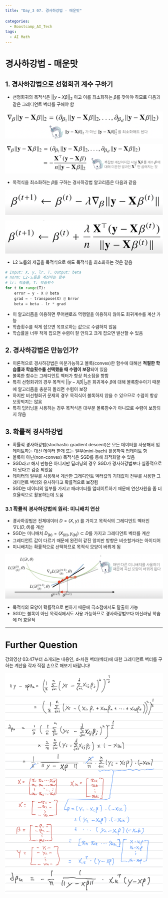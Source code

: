 ```yaml
---
title: "Day_3 07. 경사하강법 - 매운맛"

categories:
  - Boostcamp_AI_Tech
tags:
  - AI Math
---
```


# 경사하강법 - 매운맛

## 1. 경사하강법으로 선형회귀 계수 구하기

- 선형회귀의 목적식은 $||y - X\beta||_2$ 이고 이를 최소화하는 $\beta$를 찾아야 하므로 다음과 같은 그레디언트 벡터를 구해야 함

![](../assets/images/2021-08-04-22-50-23.png)

![](../assets/images/2021-08-04-22-53-21.png)

- 목적식을 최소화하는 $\beta$를 구하는 경사하강법 알고리즘은 다음과 같음

![](../assets/images/2021-08-04-22-54-38.png)

![](../assets/images/2021-08-04-22-55-49.png)

- L2 노름의 제곱을 목적식으로 해도 목적식을 최소화하는 것은 같음

```python
# Input: X, y, lr, T, Output: beta
# norm: L2-노름을 계산하는 함수
# lr: 학습률, T: 학습횟수
for t in range(T):
    error = y - X @ beta
    grad = - transpose(X) @ Error
    beta = beta - lr * grad
```

- 이 알고리즘을 이용하면 무어펜로즈 역행렬을 이용하지 않아도 회귀계수를 계산 가능
- 학습횟수를 작게 잡으면 목표로하는 값으로 수렴하지 않음
- 학습률을 너무 작게 잡으면 수렴이 잘 안되고 크게 잡으면 발산할 수 있음


## 2. 경사하강법은 만능인가?

- 이론적으로 경사하강법은 미분가능하고 볼록(convex)한 함수에 대해선 **적절한 학습률과 학습횟수를 선택했을 때 수렴이 보장**되어 있음
- 볼록한 함수는 그레디언트 벡터가 항상 최소점을 향함
- 특히 선형회귀의 경우 목적식 $||y - X\beta||_2$은 회귀계수 $\beta$에 대해 볼록함수이기 때문에 알고리즘을 충분히 돌리면 수렴이 보장
- 하지만 비선형회귀 문제의 경우 목적식이 볼록하지 않을 수 있으므로 수렴이 항상 보장되지는 않음
- 특히 딥러닝을 사용하는 경우 목적식은 대부분 볼록함수가 아니므로 수렴이 보장되지 않음

## 3. 확률적 경사하강법

- 확률적 경사하강법(stochastic gradient descent)은 모든 데이터를 사용해서 업데이트하는 대신 데이터 한개 또는 일부(mini-bach) 활용하여 업데이트 함
- 볼록이 아닌(non-convex) 목적식은 SGD를 통해 최적화할 수 있음
- SGD라고 해서 만능은 아니지만 딥러닝의 경우 SGD가 경사하강법보다 실증적으로 더 낫다고 검증 되었음
- 데이터의 일부를 사용해서 계산한 그레디언트 벡터값의 기대값이 전부를 사용한 그레디언트 벡터와 유사하다고 확률적으로 보장됨
- SGD는 데이터의 일부를 가지고 패러미터를 업데이트하기 때문에 연산자원을 좀 더 효율적으로 활용하는데 도움

### 3.1 확률적 경사하강법의 원리: 미니배치 연산

- 경사하강법은 전체데이터 $D = (X, y)$ 를 가지고 목적식의 그레디언트 벡터인 $\nabla L(D, \theta)$를 계산
- SGD는 미니배치 $D_(b) = (X_(b), y_(b)) \subset D$를 가지고 그레디언트 벡터를 계산
- 그레디언트 값이 다르기 때문에 완전히 같진 않지만 방향은 비슷할거라는 아이디어
- 미니배치는 확률적으로 선택하므로 목적식 모양이 바뀌게 됨

![](../assets/images/2021-08-04-23-11-53.png)

- 목적식의 모양이 확률적으로 변하기 때문에 극소점에서도 탈출이 가능
- SGD는 볼록이 아닌 목적식에서도 사용 가능하므로 경사하강법보다 머신러닝 학습에 더 효율적

--- 
# Further Question

강의영상 03:47부터 소개되는 내용인, d-차원 벡터(베타)에 대한 그레디언트 벡터를 구하는 계산을 각자 직접 손으로 해보기 바랍니다!

![](../assets/images/2021-08-05-23-54-37.png)